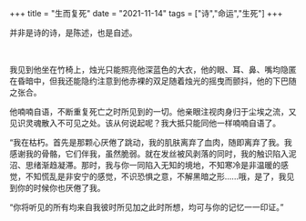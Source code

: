 +++
title = "生而复死"
date = "2021-11-14"
tags = ["诗","命运","生死"]
+++

并非是诗的诗，是陈述，也是自述。

<!--more-->
<br>

我见到他坐在竹椅上，烛光只能照亮他深蓝色的大衣，他的眼、耳、鼻、嘴均隐匿在昏暗中，但我还能隐约注意到他赤裸的双足随着烛光的摇曳而颤抖，他的下巴随之张合。

他喃喃自语，不断重复死亡之时所见到的一切。他亲眼注视肉身归于尘埃之流，又见识灵魂散入不可见之处。该从何说起呢？我大抵只能同他一样喃喃自语了。

“我在枯朽。首先是那颗心厌倦了跳动，我的肌肤离弃了血肉，随即离弃了我。我感谢我的骨骼，它们伴我，虽然脆弱。就在发丝被风剥落的同时，我的触识陷入泥沼、思绪渐趋凝滞。那时，我与你一同陷入无知的境地，不知寒冷是非温暖的感觉，不知慌乱是非安宁的感觉，不识恐惧之意，不解黑暗之形......哦，是了，我见到你的时候你也厌倦了我。

“你将听见的所有均来自我彼时所见加之此时所想，均可与你的记忆一一印证。”